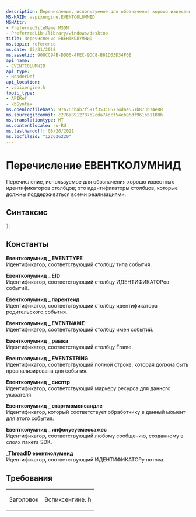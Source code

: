 ```yaml
---
description: Перечисление, используемое для обозначения хорошо известных идентификаторов столбцов; это идентификаторы столбцов, которые должны поддерживаться всеми реализациями.
MS-HAID: vspixengine.EVENTCOLUMNID
MSHAttr:
- PreferredSiteName:MSDN
- PreferredLib:/library/windows/desktop
title: Перечисление ЕВЕНТКОЛУМНИД
ms.topic: reference
ms.date: 05/31/2018
ms.assetid: 908CC94B-DD06-4FEC-9DC8-B61D03D34F6E
api_name:
- EVENTCOLUMNID
api_type:
- HeaderDef
api_location:
- vspixengine.h
topic_type:
- APIRef
- kbSyntax
ms.openlocfilehash: 97a76cbab7f591f353c05714dae551b873b74e88
ms.sourcegitcommit: c276a8912787b2cda74dcf54eb96df961bb1188b
ms.translationtype: MT
ms.contentlocale: ru-RU
ms.lasthandoff: 08/20/2021
ms.locfileid: "122626220"
---
```

# <a name="span-idvspixengineeventcolumnidspaneventcolumnid-enumeration"></a><span id="vspixengine.eventcolumnid"></span>Перечисление ЕВЕНТКОЛУМНИД

Перечисление, используемое для обозначения хорошо известных идентификаторов столбцов; это идентификаторы столбцов, которые должны поддерживаться всеми реализациями.

## <a name="syntax"></a>Синтаксис


```C++
};
```

## <a name="constants"></a>Константы

<span id="EventColumnID_EVENTTYPE"></span><span id="eventcolumnid_eventtype"></span><span id="EVENTCOLUMNID_EVENTTYPE"></span>**Евентколумнид \_ EVENTTYPE**  
Идентификатор, соответствующий столбцу типа события.

<span id="EventColumnID_EID"></span><span id="eventcolumnid_eid"></span><span id="EVENTCOLUMNID_EID"></span>**Евентколумнид \_ EID**  
Идентификатор, соответствующий столбцу ИДЕНТИФИКАТОРов событий.

<span id="EventColumnID_PARENTEID"></span><span id="eventcolumnid_parenteid"></span><span id="EVENTCOLUMNID_PARENTEID"></span>**Евентколумнид \_ парентеид**  
Идентификатор, соответствующий столбцу идентификатора родительского события.

<span id="EventColumnID_EVENTNAME"></span><span id="eventcolumnid_eventname"></span><span id="EVENTCOLUMNID_EVENTNAME"></span>**Евентколумнид \_ EVENTNAME**  
Идентификатор, соответствующий столбцу имен событий.

<span id="EventColumnID_FRAME"></span><span id="eventcolumnid_frame"></span><span id="EVENTCOLUMNID_FRAME"></span>**Евентколумнид \_ рамка**  
Идентификатор, соответствующий столбцу Frame.

<span id="EventColumnID_EVENTSTRING"></span><span id="eventcolumnid_eventstring"></span><span id="EVENTCOLUMNID_EVENTSTRING"></span>**Евентколумнид \_ EVENTSTRING**  
Идентификатор, соответствующий полной строке, которая должна быть проанализирована для события.

<span id="EventColumnID_THISPTR"></span><span id="eventcolumnid_thisptr"></span><span id="EVENTCOLUMNID_THISPTR"></span>**Евентколумнид \_ сисптр**  
Идентификатор, соответствующий маркеру ресурса для данного указателя.

<span id="EventColumnID_STARTMOMENTHANDLE"></span><span id="eventcolumnid_startmomenthandle"></span><span id="EVENTCOLUMNID_STARTMOMENTHANDLE"></span>**Евентколумнид \_ стартмоменсандле**  
Идентификатор, который соответствует обработчику в данный момент для этого события.

<span id="EventColumnID_InfoQueueMessages"></span><span id="eventcolumnid_infoqueuemessages"></span><span id="EVENTCOLUMNID_INFOQUEUEMESSAGES"></span>**Евентколумнид \_ инфокуеуемессажес**  
Идентификатор, соответствующий любому сообщению, созданному в слоях пакета SDK.

<span id="EventColumnID_ThreadId"></span><span id="eventcolumnid_threadid"></span><span id="EVENTCOLUMNID_THREADID"></span>**\_ThreadID евентколумнид**  
Идентификатор, соответствующий ИДЕНТИФИКАТОРу потока.

## <a name="requirements"></a>Требования

<table><colgroup><col  /><col  /></colgroup><tbody><tr class="odd"><td><p>Заголовок</p></td><td>Вспиксенгине. h</td></tr></tbody></table>

 

 



